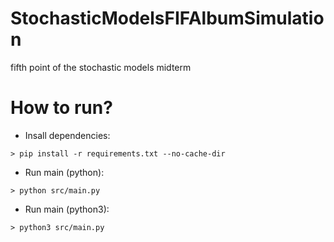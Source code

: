 # StochasticModelsFIFAlbumSimulation
fifth point of the stochastic models midterm
# How to run?
- Insall dependencies:
```
> pip install -r requirements.txt --no-cache-dir
```
- Run main (python):
```
> python src/main.py
```
- Run main (python3):
```
> python3 src/main.py
```